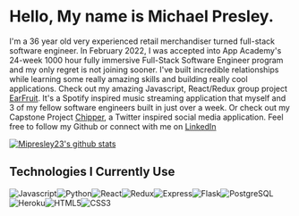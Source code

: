 # Hello, My name is Michael Presley. 
I'm a 36 year old very experienced retail merchandiser turned full-stack software engineer. In February 2022, I was accepted into App Academy's 24-week 1000 hour fully immersive Full-Stack Software Engineer program and my only regret is not joining sooner. I've built incredible relationships while learning some really amazing skills and building really cool applications. Check out my amazing Javascript, React/Redux group project [EarFruit](https://earfruit.herokuapp.com/). It's a Spotify inspired music streaming application that myself and 3 of my fellow software engineers built in just over a week. Or check out my Capstone Project [Chipper](https://mpchipper.herokuapp.com/), a Twitter inspired social media application. Feel free to follow my Github or connect with me on [LinkedIn](https://www.linkedin.com/in/michael-presley-96729b235/)



[![Mipresley23's github stats](https://github-readme-stats.vercel.app/api?username=Mipresley23&theme=blue-green)](https://github.com/mipresley23/github-readme-stats)


## Technologies I Currently Use

<img alt="Javascript" src="https://img.shields.io/badge/JavaScript-F7DF1E.svg?style=for-the-badge&logo=JavaScript&logoColor=black"/><img alt="Python" src="https://img.shields.io/badge/Python-3776AB.svg?style=for-the-badge&logo=Python&logoColor=white"/><img alt="React" src="https://img.shields.io/badge/React-61DAFB.svg?style=for-the-badge&logo=React&logoColor=black"/><img alt="Redux" src="https://img.shields.io/badge/Redux-764ABC.svg?style=for-the-badge&logo=Redux&logoColor=white"/><img alt="Express" src="https://img.shields.io/badge/Express-000000.svg?style=for-the-badge&logo=Express&logoColor=white"/><img alt="Flask" src="https://img.shields.io/badge/Flask-000000.svg?style=for-the-badge&logo=Flask&logoColor=white"/><img alt="PostgreSQL" src="https://img.shields.io/badge/PostgreSQL-4169E1.svg?style=for-the-badge&logo=PostgreSQL&logoColor=white"/><img alt="Heroku" src="https://img.shields.io/badge/Heroku-430098.svg?style=for-the-badge&logo=Heroku&logoColor=white"/><img alt="HTML5" src="https://img.shields.io/badge/HTML5-E34F26.svg?style=for-the-badge&logo=HTML5&logoColor=white"/><img alt="CSS3" src="https://img.shields.io/badge/CSS3-1572B6.svg?style=for-the-badge&logo=CSS3&logoColor=white"/>
